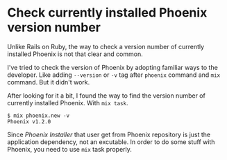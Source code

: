 # Check currently installed Phoenix version number

Unlike Rails on Ruby, the way to check a version number of currently installed Phoenix is not that clear and common.

I've tried to check the version of Phoenix by adopting familiar ways to the developer.
Like adding `--version` or `-v` tag after `phoenix` command and `mix` command.
But it didn't work.

After looking for it a bit, I found the way to find the version number of currently installed Phoenix. With `mix task`.

```shell
$ mix phoenix.new -v
Phoenix v1.2.0
```
Since *Phoenix Installer* that user get from Phoenix repository is just the application dependency, not an excutable. In order to do some stuff with Phoenix, you need to use `mix` task properly.
